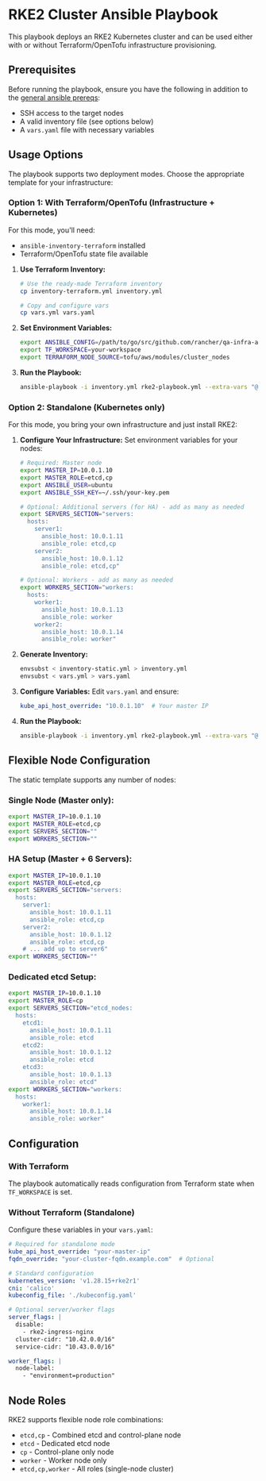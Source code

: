 # RKE2 Cluster Ansible Playbook

This playbook deploys an RKE2 Kubernetes cluster and can be used either with or without Terraform/OpenTofu infrastructure provisioning.

## Prerequisites

Before running the playbook, ensure you have the following in addition to the [general ansible prereqs](../../README.md):

* SSH access to the target nodes
* A valid inventory file (see options below)
* A `vars.yaml` file with necessary variables

## Usage Options

The playbook supports two deployment modes. Choose the appropriate template for your infrastructure:

### Option 1: With Terraform/OpenTofu (Infrastructure + Kubernetes)

For this mode, you'll need:
* `ansible-inventory-terraform` installed
* Terraform/OpenTofu state file available

1. **Use Terraform Inventory:**
   ```bash
   # Use the ready-made Terraform inventory
   cp inventory-terraform.yml inventory.yml
   
   # Copy and configure vars
   cp vars.yml vars.yaml
   ```

2. **Set Environment Variables:**
   ```bash
   export ANSIBLE_CONFIG=/path/to/go/src/github.com/rancher/qa-infra-automation/ansible/rke2/default/ansible.cfg
   export TF_WORKSPACE=your-workspace
   export TERRAFORM_NODE_SOURCE=tofu/aws/modules/cluster_nodes
   ```

3. **Run the Playbook:**
   ```bash
   ansible-playbook -i inventory.yml rke2-playbook.yml --extra-vars "@vars.yaml"
   ```

### Option 2: Standalone (Kubernetes only)

For this mode, you bring your own infrastructure and just install RKE2:

1. **Configure Your Infrastructure:**
   Set environment variables for your nodes:
   ```bash
   # Required: Master node
   export MASTER_IP=10.0.1.10
   export MASTER_ROLE=etcd,cp
   export ANSIBLE_USER=ubuntu
   export ANSIBLE_SSH_KEY=~/.ssh/your-key.pem
   
   # Optional: Additional servers (for HA) - add as many as needed
   export SERVERS_SECTION="servers:
     hosts:
       server1:
         ansible_host: 10.0.1.11
         ansible_role: etcd,cp
       server2:
         ansible_host: 10.0.1.12
         ansible_role: etcd,cp"
   
   # Optional: Workers - add as many as needed
   export WORKERS_SECTION="workers:
     hosts:
       worker1:
         ansible_host: 10.0.1.13
         ansible_role: worker
       worker2:
         ansible_host: 10.0.1.14
         ansible_role: worker"
   ```

2. **Generate Inventory:**
   ```bash
   envsubst < inventory-static.yml > inventory.yml
   envsubst < vars.yml > vars.yaml
   ```

3. **Configure Variables:**
   Edit `vars.yaml` and ensure:
   ```yaml
   kube_api_host_override: "10.0.1.10"  # Your master IP
   ```

4. **Run the Playbook:**
   ```bash
   ansible-playbook -i inventory.yml rke2-playbook.yml --extra-vars "@vars.yaml"
   ```

## Flexible Node Configuration

The static template supports any number of nodes:

### Single Node (Master only):
```bash
export MASTER_IP=10.0.1.10
export MASTER_ROLE=etcd,cp
export SERVERS_SECTION=""
export WORKERS_SECTION=""
```

### HA Setup (Master + 6 Servers):
```bash
export MASTER_IP=10.0.1.10
export MASTER_ROLE=etcd,cp
export SERVERS_SECTION="servers:
  hosts:
    server1:
      ansible_host: 10.0.1.11
      ansible_role: etcd,cp
    server2:
      ansible_host: 10.0.1.12
      ansible_role: etcd,cp
    # ... add up to server6"
export WORKERS_SECTION=""
```

### Dedicated etcd Setup:
```bash
export MASTER_IP=10.0.1.10
export MASTER_ROLE=cp
export SERVERS_SECTION="etcd_nodes:
  hosts:
    etcd1:
      ansible_host: 10.0.1.11
      ansible_role: etcd
    etcd2:
      ansible_host: 10.0.1.12
      ansible_role: etcd
    etcd3:
      ansible_host: 10.0.1.13
      ansible_role: etcd"
export WORKERS_SECTION="workers:
  hosts:
    worker1:
      ansible_host: 10.0.1.14
      ansible_role: worker"
```

## Configuration

### With Terraform
The playbook automatically reads configuration from Terraform state when `TF_WORKSPACE` is set.

### Without Terraform (Standalone)
Configure these variables in your `vars.yaml`:

```yaml
# Required for standalone mode
kube_api_host_override: "your-master-ip"
fqdn_override: "your-cluster-fqdn.example.com"  # Optional

# Standard configuration
kubernetes_version: 'v1.28.15+rke2r1'
cni: 'calico'
kubeconfig_file: './kubeconfig.yaml'

# Optional server/worker flags
server_flags: |
  disable:
    - rke2-ingress-nginx
  cluster-cidr: "10.42.0.0/16"
  service-cidr: "10.43.0.0/16"

worker_flags: |
  node-label:
    - "environment=production"
```

## Node Roles

RKE2 supports flexible node role combinations:

- `etcd,cp` - Combined etcd and control-plane node
- `etcd` - Dedicated etcd node
- `cp` - Control-plane only node
- `worker` - Worker node only
- `etcd,cp,worker` - All roles (single-node cluster)